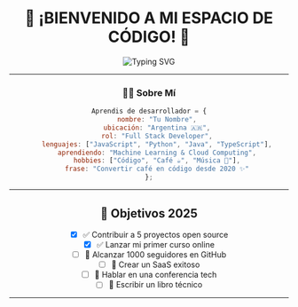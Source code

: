 <div align="center">

# 🌟 ¡BIENVENIDO A MI ESPACIO DE CÓDIGO! 🌟

<img src="https://readme-typing-svg.herokuapp.com?font=Fira+Code&size=32&duration=2800&pause=2000&color=A855F7&center=true&vCenter=true&width=940&lines=Desarrollador+Full+Stack;Apasionado+por+la+Tecnología;Creando+Soluciones+Innovadoras" alt="Typing SVG" />

---

### 👨‍💻 Sobre Mí

```javascript
Aprendis de desarrollador = {
    nombre: "Tu Nombre",
    ubicación: "Argentina 🇦🇷",
    rol: "Full Stack Developer",
    lenguajes: ["JavaScript", "Python", "Java", "TypeScript"],
    aprendiendo: "Machine Learning & Cloud Computing",
    hobbies: ["Código", "Café ☕", "Música 🎵"],
    frase: "Convertir café en código desde 2020 ✨"
};
```

---



## 🎯 Objetivos 2025

- [x] ✅ Contribuir a 5 proyectos open source
- [x] ✅ Lanzar mi primer curso online
- [ ] 🔄 Alcanzar 1000 seguidores en GitHub
- [ ] 🔄 Crear un SaaS exitoso
- [ ] 🔄 Hablar en una conferencia tech
- [ ] 📅 Escribir un libro técnico

---


</div>

